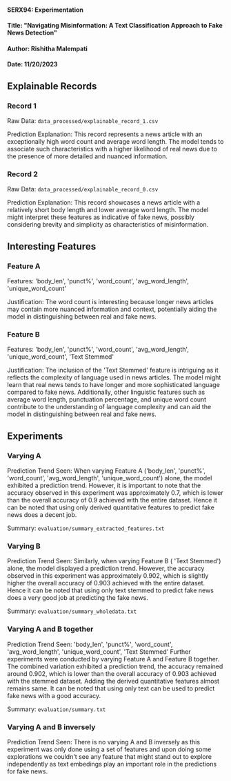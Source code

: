 #### SERX94: Experimentation
#### Title: "Navigating Misinformation: A Text Classification Approach to Fake News Detection"
#### Author: Rishitha Malempati
#### Date: 11/20/2023

## Explainable Records
### Record 1
Raw Data: `data_processed/explainable_record_1.csv`

Prediction Explanation: This record represents a news article with an exceptionally high word count and average word length. The model tends to associate such characteristics with a higher likelihood of real news due to the presence of more detailed and nuanced information.

### Record 2
Raw Data: `data_processed/explainable_record_0.csv`

Prediction Explanation: This record showcases a news article with a relatively short body length and lower average word length. The model might interpret these features as indicative of fake news, possibly considering brevity and simplicity as characteristics of misinformation.

## Interesting Features
### Feature A
Features: 'body_len', 'punct%', 'word_count', 'avg_word_length', 'unique_word_count'

Justification: The word count is interesting because longer news articles may contain more nuanced information and context, potentially aiding the model in distinguishing between real and fake news.

### Feature B
Features: 'body_len', 'punct%', 'word_count', 'avg_word_length', 'unique_word_count', 'Text Stemmed'

Justification: The inclusion of the 'Text Stemmed' feature is intriguing as it reflects the complexity of language used in news articles. The model might learn that real news tends to have longer and more sophisticated language compared to fake news. Additionally, other linguistic features such as average word length, punctuation percentage, and unique word count contribute to the understanding of language complexity and can aid the model in distinguishing between real and fake news.

## Experiments 
### Varying A
Prediction Trend Seen:
When varying Feature A ('body_len', 'punct%', 'word_count', 'avg_word_length', 'unique_word_count') alone, the model exhibited a prediction trend. However, it is important to note that the accuracy observed in this experiment was approximately 0.7, which is lower than the overall accuracy of 0.9 achieved with the entire dataset. Hence it can be noted that using only derived quantitative features to predict fake news does a decent job.

Summary: `evaluation/summary_extracted_features.txt`

### Varying B
Prediction Trend Seen:
Similarly, when varying Feature B ( 'Text Stemmed') alone, the model displayed a prediction trend. However, the accuracy observed in this experiment was approximately 0.902, which is slightly higher the overall accuracy of 0.903 achieved with the entire dataset. Hence it can be noted that using only text stemmed to predict fake news does a very good job at predicting the fake news.

Summary: `evaluation/summary_wholedata.txt`

### Varying A and B together
Prediction Trend Seen: 'body_len', 'punct%', 'word_count', 'avg_word_length', 'unique_word_count', 'Text Stemmed'
Further experiments were conducted by varying Feature A and Feature B together. The combined variation exhibited a prediction trend, the accuracy remained around 0.902, which is lower than the overall accuracy of 0.903 achieved with the stemmed dataset. Adding the derived quantitative features almost remains same. It can be noted that using only text can be used to predict fake news with a good accuracy.

Summary: `evaluation/summary.txt`


### Varying A and B inversely
Prediction Trend Seen:
There is no varying A and B inversely as this experiment was only done using a set of features and upon doing some explorations we couldn't see any feature that might stand out to explore independently as text embedings play an important role in the predictions for fake news.
